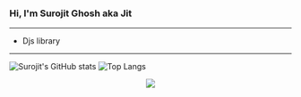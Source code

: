 ### Hi, I'm Surojit Ghosh aka Jit
---
- Djs library
---
![Surojit's GitHub stats](https://github-readme-stats.vercel.app/api?username=AmJit&show_icons=true&theme=radical&count_private=true)
![Top Langs](https://github-readme-stats.vercel.app/api/top-langs/?username=AmJit&layout=compact)
<div align="center"><img src="https://github-readme-stats.vercel.app/api/top-langs/?username=AmJit&layout=compact"></div>
